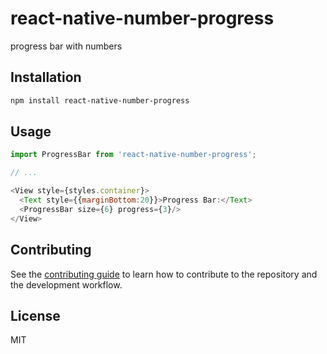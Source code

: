 # react-native-number-progress

progress bar with numbers

## Installation

```sh
npm install react-native-number-progress
```

## Usage

```js
import ProgressBar from 'react-native-number-progress';

// ...

<View style={styles.container}> 
  <Text style={{marginBottom:20}}>Progress Bar:</Text>
  <ProgressBar size={6} progress={3}/>
</View>
```

## Contributing

See the [contributing guide](CONTRIBUTING.md) to learn how to contribute to the repository and the development workflow.

## License

MIT
